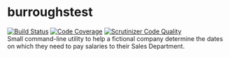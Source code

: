 # burroughstest
[![Build Status](https://travis-ci.org/delboy1978uk/burroughstest.png?branch=master)](https://travis-ci.org/delboy1978uk/burroughstest) [![Code Coverage](https://scrutinizer-ci.com/g/delboy1978uk/burroughstest/badges/coverage.png?b=master)](https://scrutinizer-ci.com/g/delboy1978uk/burroughstest/?branch=master) [![Scrutinizer Code Quality](https://scrutinizer-ci.com/g/delboy1978uk/burroughstest/badges/quality-score.png?b=master)](https://scrutinizer-ci.com/g/delboy1978uk/burroughstest/?branch=master) <br />
Small command-line utility to help a fictional company determine the dates on which they need to pay salaries to their Sales Department.
